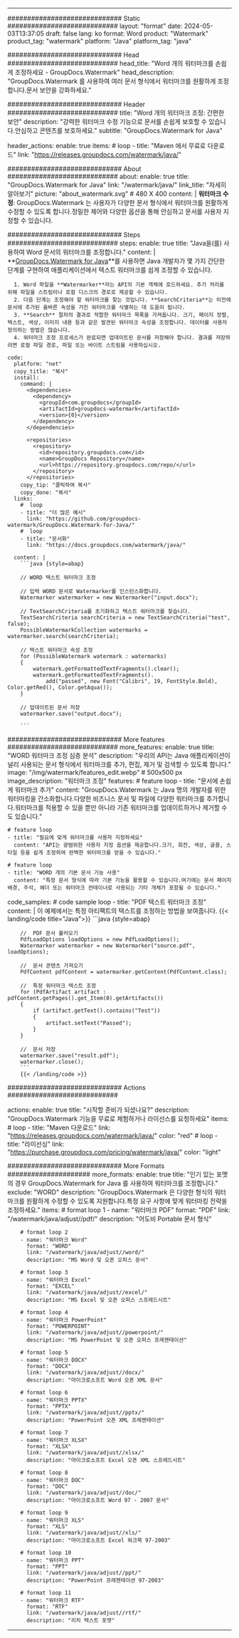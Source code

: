 
---
############################# Static ############################
layout: "format"
date:  2024-05-03T13:37:05
draft: false
lang: ko
format: Word
product: "Watermark"
product_tag: "watermark"
platform: "Java"
platform_tag: "java"

############################# Head ############################
head_title: "Word 개의 워터마크를 손쉽게 조정하세요 - GroupDocs.Watermark"
head_description: "GroupDocs.Watermark 를 사용하여 여러 문서 형식에서 워터마크를 원활하게 조정합니다.문서 보안을 강화하세요."

############################# Header ############################
title: "Word 개의 워터마크 조정: 간편한 보안" 
description: "강력한 워터마크 수정 기능으로 문서를 손쉽게 보호할 수 있습니다.안심하고 콘텐츠를 보호하세요."
subtitle: "GroupDocs.Watermark for Java" 

header_actions:
  enable: true
  items:
    #  loop
    - title: "Maven 에서 무료로 다운로드"
      link: "https://releases.groupdocs.com/watermark/java/"
      
############################# About ############################
about:
    enable: true
    title: "GroupDocs.Watermark for Java"
    link: "/watermark/java/"
    link_title: "자세히 알아보기"
    picture: "about_watermark.svg" # 480 X 400
    content: |
       **워터마크 수정**: GroupDocs.Watermark 는 사용자가 다양한 문서 형식에서 워터마크를 원활하게 수정할 수 있도록 합니다.정밀한 제어와 다양한 옵션을 통해 안심하고 문서를 사용자 지정할 수 있습니다.

############################# Steps ############################
steps:
    enable: true
    title: "Java을(를) 사용하여 Word 문서의 워터마크를 조정합니다."
    content: |
      **[GroupDocs.Watermark for Java](https://products.groupdocs.com/watermark/java/)**를 사용하면 Java 개발자가 몇 가지 간단한 단계를 구현하여 애플리케이션에서 텍스트 워터마크를 쉽게 조정할 수 있습니다.
      
      1. Word 파일을 **Watermarker**라는 API의 기본 객체에 로드하세요. 추가 처리를 위해 파일을 스트림이나 로컬 디스크의 경로로 제공할 수 있습니다.
      2. 다음 단계는 조정해야 할 워터마크를 찾는 것입니다. **SearchCriteria**는 이전에 문서에 추가된 올바른 속성을 가진 워터마크를 식별하는 데 도움이 됩니다.
      3. **Search** 절차의 결과로 적합한 워터마크 목록을 가져옵니다. 크기, 페이지 정렬, 텍스트, 색상, 이미지 내용 등과 같은 발견된 워터마크 속성을 조정합니다. 데이터를 사용자 정의하는 방법은 많습니다.
      4. 워터마크 조정 프로세스가 완료되면 업데이트된 문서를 저장해야 합니다. 결과를 저장하려면 로컬 파일 경로, 파일 또는 바이트 스트림을 사용하십시오.
   
    code:
      platform: "net"
      copy_title: "복사"
      install:
        command: |
          <dependencies>
            <dependency>
              <groupId>com.groupdocs</groupId>
              <artifactId>groupdocs-watermark</artifactId>
              <version>{0}</version>
            </dependency>
          </dependencies>

          <repositories>
            <repository>
              <id>repository.groupdocs.com</id>
              <name>GroupDocs Repository</name>
              <url>https://repository.groupdocs.com/repo/</url>
            </repository>
          </repositories>
        copy_tip: "클릭하여 복사"
        copy_done: "복사"
      links:
        #  loop
        - title: "더 많은 예시"
          link: "https://github.com/groupdocs-watermark/GroupDocs.Watermark-for-Java/"
        #  loop
        - title: "문서화"
          link: "https://docs.groupdocs.com/watermark/java/"
          
      content: |
        ```java {style=abap}

        // WORD 텍스트 워터마크 조정

        // 입력 WORD 문서로 Watermarker를 인스턴스화합니다.
        Watermarker watermarker = new Watermarker("input.docx");

        // TextSearchCriteria를 초기화하고 텍스트 워터마크를 찾습니다.
        TextSearchCriteria searchCriteria = new TextSearchCriteria("test", false);
        PossibleWatermarkCollection watermarks = watermarker.search(searchCriteria);
        
        // 텍스트 워터마크 속성 조정
        for (PossibleWatermark watermark : watermarks)
        {
            watermark.getFormattedTextFragments().clear();
            watermark.getFormattedTextFragments().
                add("passed", new Font("Calibri", 19, FontStyle.Bold), Color.getRed(), Color.getAqua());
        }

        // 업데이트된 문서 저장
        watermarker.save("output.docx");
        
        ```            
        
############################# More features ############################
more_features:
  enable: true
  title: "WORD 워터마크 조정 심층 분석"
  description: "우리의 API는 Java 애플리케이션이 널리 사용되는 문서 형식에서 워터마크를 추가, 편집, 제거 및 검색할 수 있도록 합니다."
  image: "/img/watermark/features_edit.webp" # 500x500 px
  image_description: "워터마크 조정"
  features:
    # feature loop
    - title: "문서에 손쉽게 워터마크 추가"
      content: "GroupDocs.Watermark 는 Java 명의 개발자를 위한 워터마킹을 간소화합니다.다양한 비즈니스 문서 및 파일에 다양한 워터마크를 추가합니다.워터마크를 적용할 수 있을 뿐만 아니라 기존 워터마크를 업데이트하거나 제거할 수도 있습니다."

    # feature loop
    - title: "필요에 맞게 워터마크를 사용자 지정하세요"
      content: "API는 광범위한 사용자 지정 옵션을 제공합니다.크기, 회전, 색상, 글꼴, 스타일 등을 쉽게 조정하여 완벽한 워터마크를 얻을 수 있습니다."

    # feature loop
    - title: "WORD 개의 기본 문서 기능 사용"
      content: "특정 문서 형식에 따라 기본 기능을 활용할 수 있습니다.여기에는 문서 페이지 배경, 주석, 헤더 또는 워터마크 컨테이너로 사용되는 기타 개체가 포함될 수 있습니다."
      
  code_samples:
    # code sample loop
    - title: "PDF 텍스트 워터마크 조정"
      content: |
        이 예제에서는 특정 아티팩트의 텍스트를 조정하는 방법을 보여줍니다.
        {{< landing/code title="Java">}}
        ```java {style=abap}
        
        //  PDF 문서 불러오기
        PdfLoadOptions loadOptions = new PdfLoadOptions();
        Watermarker watermarker = new Watermarker("source.pdf", loadOptions);

        //  문서 콘텐츠 가져오기
        PdfContent pdfContent = watermarker.getContent(PdfContent.class);

        //  특정 워터마크 텍스트 조정
        for (PdfArtifact artifact : pdfContent.getPages().get_Item(0).getArtifacts())
        {
            if (artifact.getText().contains("Test"))
            {
                artifact.setText("Passed");
            }
        }

        //  문서 저장
        watermarker.save("result.pdf");
        watermarker.close();
        ```
        {{< /landing/code >}}


############################# Actions ############################

actions:
  enable: true
  title: "시작할 준비가 되셨나요?"
  description: "GroupDocs.Watermark 기능을 무료로 체험하거나 라이선스를 요청하세요"
  items:
    #  loop
    - title: "Maven 다운로드"
      link: "https://releases.groupdocs.com/watermark/java/"
      color: "red"
        #  loop
    - title: "라이선싱"
      link: "https://purchase.groupdocs.com/pricing/watermark/java/"
      color: "light"


############################# More Formats #####################
more_formats:
    enable: true
    title: "인기 있는 포맷의 경우 GroupDocs.Watermark for Java 를 사용하여 워터마크를 조정합니다."
    exclude: "WORD"
    description: "GroupDocs.Watermark 은 다양한 형식의 워터마크를 원활하게 수정할 수 있도록 지원합니다.특정 요구 사항에 맞게 워터마킹 전략을 조정하세요."
    items: 
        # format loop 1
        - name: "워터마크 PDF"
          format: "PDF"
          link: "/watermark/java/adjust//pdf/"
          description: "어도비 Portable 문서 형식"

        # format loop 2
        - name: "워터마크 Word"
          format: "WORD"
          link: "/watermark/java/adjust//word/"
          description: "MS Word 및 오픈 오피스 문서"
          
        # format loop 3
        - name: "워터마크 Excel"
          format: "EXCEL"
          link: "/watermark/java/adjust//excel/"
          description: "MS Excel 및 오픈 오피스 스프레드시트"

        # format loop 4
        - name: "워터마크 PowerPoint"
          format: "POWERPOINT"
          link: "/watermark/java/adjust//powerpoint/"
          description: "MS PowerPoint 및 오픈 오피스 프레젠테이션"

        # format loop 5
        - name: "워터마크 DOCX"
          format: "DOCX"
          link: "/watermark/java/adjust//docx/"
          description: "마이크로소프트 Word 오픈 XML 문서"
          
        # format loop 6
        - name: "워터마크 PPTX"
          format: "PPTX"
          link: "/watermark/java/adjust//pptx/"
          description: "PowerPoint 오픈 XML 프레젠테이션"
          
        # format loop 7
        - name: "워터마크 XLSX"
          format: "XLSX"
          link: "/watermark/java/adjust//xlsx/"
          description: "마이크로소프트 Excel 오픈 XML 스프레드시트"

        # format loop 8
        - name: "워터마크 DOC"
          format: "DOC"
          link: "/watermark/java/adjust//doc/"
          description: "마이크로소프트 Word 97 - 2007 문서"

        # format loop 9
        - name: "워터마크 XLS"
          format: "XLS"
          link: "/watermark/java/adjust//xls/"
          description: "마이크로소프트 Excel 워크북 97-2003"

        # format loop 10
        - name: "워터마크 PPT"
          format: "PPT"
          link: "/watermark/java/adjust//ppt/"
          description: "PowerPoint 프레젠테이션 97-2003"

        # format loop 11
        - name: "워터마크 RTF"
          format: "RTF"
          link: "/watermark/java/adjust//rtf/"
          description: "리치 텍스트 포맷"

---